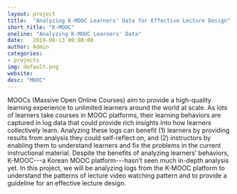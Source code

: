 ```yaml
---
layout: project
title:  "Analyzing K-MOOC Learners' Data for Effective Lecture Design"
short_title: "K-MOOC"
oneline: "Analyzing K-MOOC Learners' Data"
date:   2019-08-13 00:00:00
author: Admin
categories:
- projects
img: default.png
website: 
desc: "MOOC"
---
```


MOOCs (Massive Open Online Courses) aim to provide a high-quality learning experience to unlimited learners around the world at scale. As lots of learners take courses in MOOC platforms, their learning behaviors are captured in log data that could provide rich insights into how learners collectively learn. Analyzing these logs can benefit (1) learners by providing results from analysis they could self-reflect on, and (2) instructors by enabling them to understand learners and fix the problems in the current instructional material. Despite the benefits of analyzing learners’ behaviors, K-MOOC---a Korean MOOC platform---hasn’t seen much in-depth analysis yet. In this project, we will be analyzing logs from the K-MOOC platform to understand the patterns of lecture video watching pattern and to provide a guideline for an effective lecture design.
